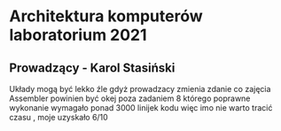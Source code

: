 # Architektura komputerów laboratorium 2021
## Prowadzący  - Karol Stasiński
Układy mogą być lekko źle gdyż prowadzacy zmienia zdanie co zajęcia
Assembler powinien być okej poza zadaniem 8 którego poprawne wykonanie wymagało ponad 3000 linijek kodu
więc imo nie warto tracić czasu , moje uzyskało 6/10
